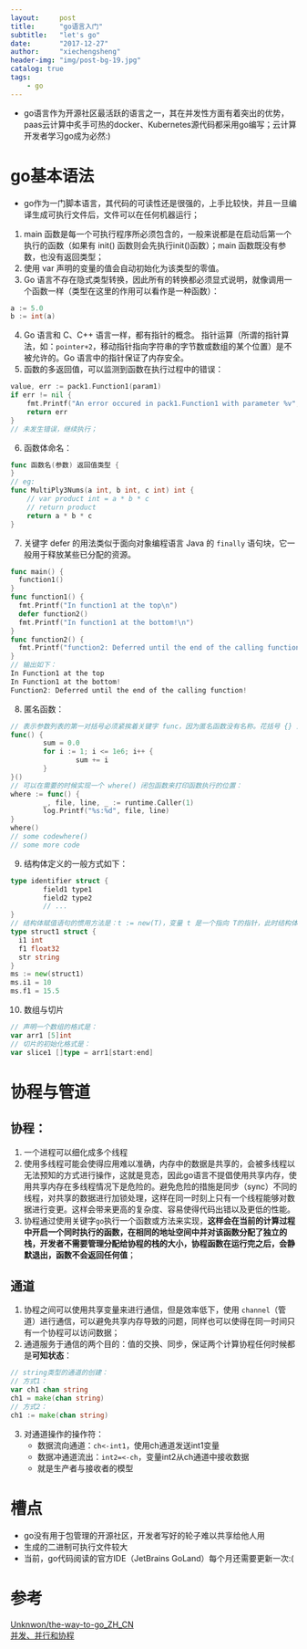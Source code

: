 ```yaml
---
layout:     post
title:      "go语言入门"
subtitle:   "let's go"
date:       "2017-12-27"
author:     "xiechengsheng"
header-img: "img/post-bg-19.jpg"
catalog: true
tags:
    - go
---
```


- go语言作为开源社区最活跃的语言之一，其在并发性方面有着突出的优势，paas云计算中炙手可热的docker、Kubernetes源代码都采用go编写；云计算开发者学习go成为必然:)

# go基本语法
- go作为一门脚本语言，其代码的可读性还是很强的，上手比较快，并且一旦编译生成可执行文件后，文件可以在任何机器运行；
1. main 函数是每一个可执行程序所必须包含的，一般来说都是在启动后第一个执行的函数（如果有 init() 函数则会先执行init()函数）；main 函数既没有参数，也没有返回类型；
2. 使用 var 声明的变量的值会自动初始化为该类型的零值。
3. Go 语言不存在隐式类型转换，因此所有的转换都必须显式说明，就像调用一个函数一样（类型在这里的作用可以看作是一种函数）：
```go
a := 5.0
b := int(a)
```
4. Go 语言和 C、C++ 语言一样，都有指针的概念。 指针运算（所谓的指针算法，如：`pointer+2`，移动指针指向字符串的字节数或数组的某个位置）是不被允许的。Go 语言中的指针保证了内存安全。
5. 函数的多返回值，可以监测到函数在执行过程中的错误：
```go
value, err := pack1.Function1(param1)
if err != nil {
    fmt.Printf("An error occured in pack1.Function1 with parameter %v", param1)
    return err
}
// 未发生错误，继续执行；
```
6. 函数体命名：
```go
func 函数名(参数) 返回值类型 {
}
// eg:
func MultiPly3Nums(a int, b int, c int) int {
    // var product int = a * b * c
    // return product
    return a * b * c
}
```
7. 关键字 defer 的用法类似于面向对象编程语言 Java 的 `finally` 语句块，它一般用于释放某些已分配的资源。
```go
func main() {
  function1()
}
func function1() {
  fmt.Printf("In function1 at the top\n")
  defer function2()
  fmt.Printf("In function1 at the bottom!\n")
}
func function2() {
  fmt.Printf("function2: Deferred until the end of the calling function!")
}
// 输出如下：
In Function1 at the top
In Function1 at the bottom!
Function2: Deferred until the end of the calling function!
```
8. 匿名函数：
```go
// 表示参数列表的第一对括号必须紧挨着关键字 func，因为匿名函数没有名称。花括号 {} 涵盖着函数体，最后的一对括号表示对该匿名函数的调用。
func() {
        sum = 0.0
        for i := 1; i <= 1e6; i++ {
                sum += i
        }
}()
// 可以在需要的时候实现一个 where() 闭包函数来打印函数执行的位置：
where := func() {
        _, file, line, _ := runtime.Caller(1)
        log.Printf("%s:%d", file, line)
}
where()
// some codewhere()
// some more code
```
9. 结构体定义的一般方式如下：
```go
type identifier struct {
        field1 type1
        field2 type2
        // ...
}
// 结构体赋值语句的惯用方法是：t := new(T)，变量 t 是一个指向 T的指针，此时结构体字段的值是它们所属类型的零值：
type struct1 struct {
  i1 int
  f1 float32
  str string
}
ms := new(struct1)
ms.i1 = 10
ms.f1 = 15.5
```
10. 数组与切片
```go
// 声明一个数组的格式是：
var arr1 [5]int
// 切片的初始化格式是：
var slice1 []type = arr1[start:end]
```

# 协程与管道
## 协程：
1. 一个进程可以细化成多个线程
2. 使用多线程可能会使得应用难以准确，内存中的数据是共享的，会被多线程以无法预知的方式进行操作，这就是竞态，因此go语言不提倡使用共享内存，使用共享内存在多线程情况下是危险的。避免危险的措施是同步（sync）不同的线程，对共享的数据进行加锁处理，这样在同一时刻上只有一个线程能够对数据进行变更。这样会带来更高的复杂度、容易使得代码出错以及更低的性能。
3. 协程通过使用关键字`go`执行一个函数或方法来实现，**这样会在当前的计算过程中开启一个同时执行的函数，在相同的地址空间中并对该函数分配了独立的栈，开发者不需要管理分配给协程的栈的大小，协程函数在运行完之后，会静默退出，函数不会返回任何值**；

## 通道
1. 协程之间可以使用共享变量来进行通信，但是效率低下，使用 `channel`（管道）进行通信，可以避免共享内存导致的问题，同样也可以使得在同一时间只有一个协程可以访问数据；
2. 通道服务于通信的两个目的：值的交换、同步，保证两个计算协程任何时候都是**可知状态**：
```go
// string类型的通道的创建：
// 方式1：
var ch1 chan string
ch1 = make(chan string)
// 方式2：
ch1 := make(chan string)
```
3. 对通道操作的操作符：
    - 数据流向通道：`ch<-int1`，使用ch通道发送int1变量
    - 数据冲通道流出：`int2=<-ch`，变量int2从ch通道中接收数据
    - 就是生产者与接收者的模型



# 槽点
- go没有用于包管理的开源社区，开发者写好的轮子难以共享给他人用
- 生成的二进制可执行文件较大
- 当前，go代码阅读的官方IDE（JetBrains GoLand）每个月还需要更新一次:(


# 参考
[Unknwon/the-way-to-go_ZH_CN](https://github.com/Unknwon/the-way-to-go_ZH_CN)      
[并发、并行和协程](https://github.com/Unknwon/the-way-to-go_ZH_CN/blob/master/eBook/14.1.md)     
